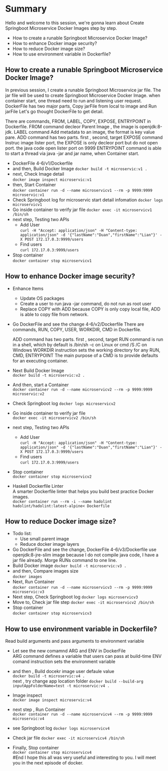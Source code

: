 # Summary 
Hello and welcome to this session, we're gonna learn about Create Springboot Microservice Docker Images step by step. 

- How to create a runable Springboot Microservice Docker Image?  
- How to enhance Docker image security?  
- How to reduce Docker image size?  
- How to use environment variable in Dockerfile? 

## How to create a runable Springboot Microservice Docker Image?   
In previous session, I create a runable Springboot Microservice jar file. The jar file will be used to create Springboot Microservice Docker Image. when container start,  one thread need to run and listening user request. 
DockerFile has two major parts, Copy jarFile from local to image and Run jarFile
Let's go thought DockerFile to get detail.   

There are commands,  FROM, LABEL, COPY, EXPOSE, ENTRYPOINT in  Dockerfile.
   FROM command decleor  Parent Image , the image is openjdk:8-jdk.
   LABEL command Add metadata to an image, the format is key value pare.
   ADD command has two parts. first , second, target
   EXPOSE command Instruc image lister port, the EXPOSE is only decleor port but do not open port. the java code open lister port on 9999 
   ENTRYPOINT command is able to start a thread via java -jar and jar name, when Container start.
- DockerFile 4-6/v1/Dockerfile
- and then, Build Docker Image 
  `docker build -t microservic:v1 .`  
- next, Check Image detail   
  `docker image inspect microservic:v1`
- then, Start  Container   
  `docker container run -d --name microservicv1 --rm -p 9999:9999  microservic:v1`   
- Check Springboot log for microservic start detail infomation 
`docker logs microservicv1`  
- Go inside container to verify jar file 
`docker exec -it microservicv1 /bin/sh`
- next step, Testing two APIs
    - Add User  
     `curl -H "Accept: application/json" -H "Content-type: application/json" -d '{"lastName":"Duan","firstName":"Lian"}' -X POST 172.17.0.3:9999/users`  
    - Find users  
     `curl 172.17.0.3:9999/users`  
- Stop container       
`docker container stop microservicv1`  


## How to enhance Docker image security? 
- Enhance Items 
   - Update OS packages
   - Create a user to run java -jar command, do not run as root user
   - Replace COPY with ADD because COPY is only copy local file, ADD is able to copy file from network.
- Go DockerFile and see the change 4-6/v2/Dockerfile
  There are commands,  RUN, COPY, USER, WORKDIR, CMD in  Dockerfile.
   
   ADD command has two parts. first , second, target
   RUN command  is run in a shell, which by default is /bin/sh -c on Linux or cmd /S /C on Windows 
   WORKDIR instruction sets the working directory for any RUN, CMD, ENTRYPOINT
   The main purpose of a CMD is to provide defaults for an executing container.


- Next Build Docker Image   
  `docker build -t microservic:v2 .`     
- And then, start a  Container   
  `docker container run -d --name microservicv2 --rm -p 9999:9999  microservic:v2`   
- Check Springboot log
`docker logs microservicv2`  
- Go inside container to verify jar file   
`docker exec -it microservicv2 /bin/sh`
- next step, Testing two APIs
    - Add User  
     `curl -H "Accept: application/json" -H "Content-type: application/json" -d '{"lastName":"Duan","firstName":"Lian"}' -X POST 172.17.0.3:9999/users`  
    - Find users  
     `curl 172.17.0.3:9999/users`  
- Stop container       
`docker container stop microservicv2`  
- Haskell Dockerfile Linter   
  A smarter Dockerfile linter that helps you build best practice Docker images.   
  `docker container run --rm -i --name hadolint  hadolint/hadolint:latest-alpine< Dockerfile`


## How to reduce Docker image size?  
- Todo list:
   - Use small parent image  
   - Reduce docker image layers 
- Go DockerFile and see the change, DockerFile 4-6/v3/Dockerfile
  use openjdk:8-jre-slim image because I do not compile java code, I have a jar file already.
  Morge RUNs command to one line.
- Build Docker image 
  `docker build -t microservic:v3 .` 
- and then, Compare images size  
  `docker images`      
- Next, Run Container   
  `docker container run -d --name microservicv3 --rm -p 9999:9999  microservic:v3`   
- Next step, Check Springboot log
`docker logs microservicv3`  
- Move to, Check jar file step 
`docker exec -it microservicv2 /bin/sh`   
- Stop container       
`docker container stop microservicv3`

## How to use environment variable in Dockerfile? 
Read build arguments and pass arguments to environment variable
- Let see the new comamnd ARG and  ENV in DockerFile  
  ARG command defines a variable that users can pass at build-time
  ENV comand instruction sets the environment variable

- and then , Build docekr image user defaule value  
  `docker build -t microservic:v4 .`     
  next , try change app location folder
  `docker build --build-arg inputAppFolderName=test -t microservic:v4 .`  
- Image inspect  
  `docker image inspect microservic:v4`    
- next step , Run Container   
  `docker container run -d --name microservicv4 --rm -p 9999:9999  microservic:v4`   
- see Springboot log
`docker logs microservicv4`  
- Check jar file 
`docker exec -it microservicv4 /bin/sh`
- Finally, Stop container       
`docker container stop microservicv4`  
#End 
I hope this all was very useful and interesting to you. 
I will meet you in the next episode of docker. 